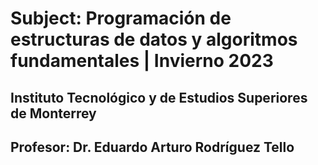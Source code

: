# Subject: Programación de estructuras de datos y algoritmos fundamentales | Invierno 2023

## Instituto Tecnológico y de Estudios Superiores de Monterrey

## Profesor: Dr. Eduardo Arturo Rodríguez Tello